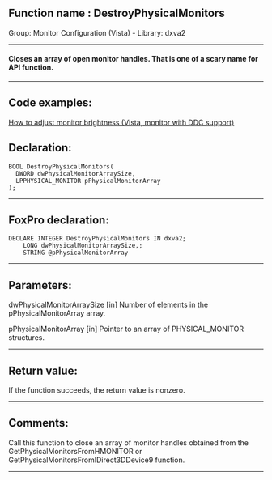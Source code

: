 
## Function name : DestroyPhysicalMonitors
Group: Monitor Configuration (Vista) - Library: dxva2    
***  


#### Closes an array of open monitor handles. That is one of a scary name for API function.
***  


## Code examples:
[How to adjust monitor brightness (Vista, monitor with DDC support)](../../samples/sample_543.md)  

## Declaration:
```foxpro  
BOOL DestroyPhysicalMonitors(
  DWORD dwPhysicalMonitorArraySize,
  LPPHYSICAL_MONITOR pPhysicalMonitorArray
);  
```  
***  


## FoxPro declaration:
```foxpro  
DECLARE INTEGER DestroyPhysicalMonitors IN dxva2;
	LONG dwPhysicalMonitorArraySize,;
	STRING @pPhysicalMonitorArray  
```  
***  


## Parameters:
dwPhysicalMonitorArraySize
[in]  Number of elements in the pPhysicalMonitorArray array.

pPhysicalMonitorArray
[in]  Pointer to an array of PHYSICAL_MONITOR structures.
  
***  


## Return value:
If the function succeeds, the return value is nonzero.  
***  


## Comments:
Call this function to close an array of monitor handles obtained from the GetPhysicalMonitorsFromHMONITOR or GetPhysicalMonitorsFromIDirect3DDevice9 function.  
  
***  

